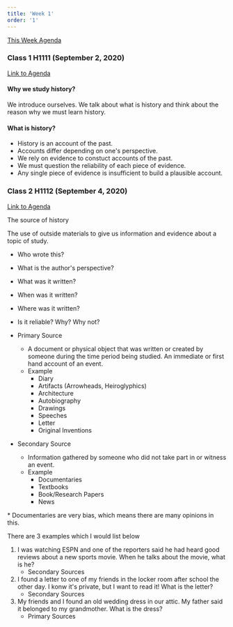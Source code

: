 ```yaml
---
title: 'Week 1'
order: '1'
---
```


[This Week Agenda](https://docs.google.com/document/d/1ZwJ1FXGUnZ7Lmq3lydU4_23pR6fKRsCHCkCvgymtTYM)

### Class 1 H1111 (September 2, 2020)

[Link to Agenda](https://brewster.instructure.com/courses/812/pages/h1111-why-study-history)

#### Why we study history?

We introduce ourselves. We talk about what is history and think about the reason why we must learn history.

#### What is history?
- History is an account of the past.
- Accounts differ depending on one's perspective.
- We rely on evidence to constuct accounts of the past.
- We must question the reliability of each piece of evidence.
- Any single piece of evidence is insufficient to build a plausible account.

### Class 2 H1112 (September 4, 2020)

[Link to Agenda](https://brewster.instructure.com/courses/812/pages/h1112-primary-vs-secondary-sources)

The source of history

The use of outside materials to give us information and evidence about a topic of study.

- Who wrote this?
- What is the author's perspective?
- What was it written?
- When was it written?
- Where was it written?
- Is it reliable? Why? Why not?

- Primary Source
  - A document or physical object that was written or created by someone during the time period being studied. An immediate or first hand account of an event. 
  - Example
    - Diary
    - Artifacts (Arrowheads, Heiroglyphics)
    - Architecture
    - Autobiography
    - Drawings
    - Speeches
    - Letter
    - Original Inventions
- Secondary Source
  - Information gathered by someone who did not take part in or witness an event.
  - Example
    - Documentaries
    - Textbooks
    - Book/Research Papers
    - News

\* Documentaries are very bias, which means there are many opinions in this.

There are 3 examples which I would list below

1. I was watching ESPN and one of the reporters said he had heard good reviews about a new sports movie. When he talks about the movie, what is he?
   - Secondary Sources
2. I found a letter to one of my friends in the locker room after school the other day. I konw it's private, but I want to read it! What is the letter?
   - Secondary Sources
3. My friends and I found an old wedding dress in our attic. My father said it belonged to my grandmother. What is the dress?
   - Primary Sources
